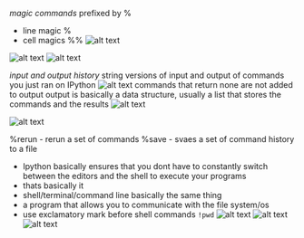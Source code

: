 *magic commands*
prefixed by %
- line magic %
- cell magics %% 
![alt text](image-7.png)

![alt text](image-8.png)
![alt text](image-9.png)


*input and output history*
string versions of input and output of commands you just ran on IPython 
![alt text](image-10.png)
commands that return none are not added to output
output is basically a data structure, usually a list that stores the commands and the results 
![alt text](image-11.png)

![alt text](image-12.png)

%rerun - rerun a set of commands 
%save - svaes a set of command history to a file

- Ipython basically ensures that you dont have to constantly switch between the editors and the shell to execute your programs 
- thats basically it 
- shell/terminal/command line basically the same thing
- a program that allows you to communicate with the file system/os
- use exclamatory mark before shell commands 
`!pwd`
![alt text](image-13.png)
![alt text](image-14.png)
![alt text](image-15.png)